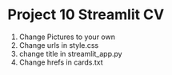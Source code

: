 # Project 10 Streamlit CV

1. Change Pictures to your own
2. Change urls in style.css
3. change title in streamlit_app.py
4. Change hrefs in cards.txt
